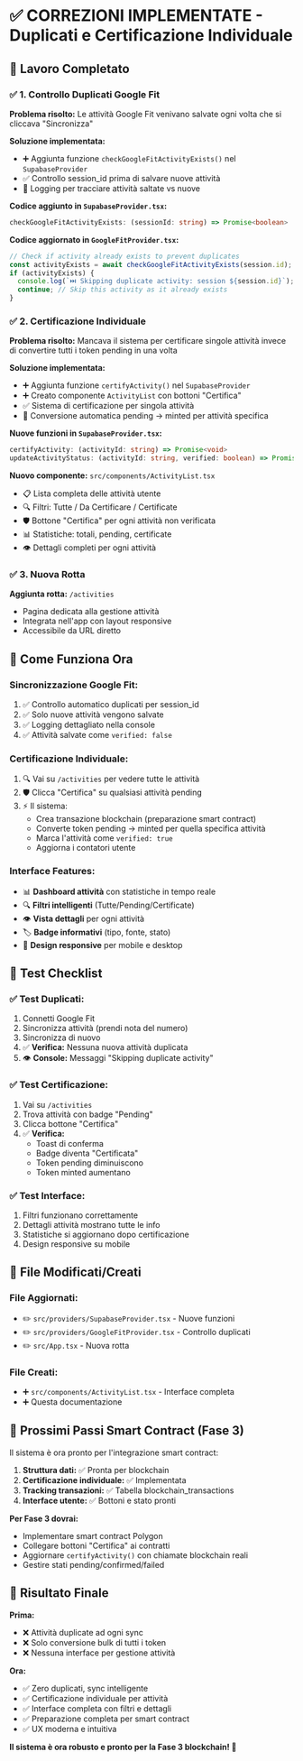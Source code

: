 # ✅ CORREZIONI IMPLEMENTATE - Duplicati e Certificazione Individuale

## 🔧 **Lavoro Completato**

### ✅ **1. Controllo Duplicati Google Fit**

**Problema risolto:** Le attività Google Fit venivano salvate ogni volta che si cliccava "Sincronizza"

**Soluzione implementata:**
- ➕ Aggiunta funzione `checkGoogleFitActivityExists()` nel `SupabaseProvider`
- ✅ Controllo session_id prima di salvare nuove attività
- 📝 Logging per tracciare attività saltate vs nuove

**Codice aggiunto in `SupabaseProvider.tsx`:**
```typescript
checkGoogleFitActivityExists: (sessionId: string) => Promise<boolean>
```

**Codice aggiornato in `GoogleFitProvider.tsx`:**
```typescript
// Check if activity already exists to prevent duplicates
const activityExists = await checkGoogleFitActivityExists(session.id);
if (activityExists) {
  console.log(`⏭️ Skipping duplicate activity: session ${session.id}`);
  continue; // Skip this activity as it already exists
}
```

### ✅ **2. Certificazione Individuale**

**Problema risolto:** Mancava il sistema per certificare singole attività invece di convertire tutti i token pending in una volta

**Soluzione implementata:**
- ➕ Aggiunta funzione `certifyActivity()` nel `SupabaseProvider`
- ➕ Creato componente `ActivityList` con bottoni "Certifica"
- ✅ Sistema di certificazione per singola attività
- 🔄 Conversione automatica pending → minted per attività specifica

**Nuove funzioni in `SupabaseProvider.tsx`:**
```typescript
certifyActivity: (activityId: string) => Promise<void>
updateActivityStatus: (activityId: string, verified: boolean) => Promise<void>
```

**Nuovo componente:** `src/components/ActivityList.tsx`
- 📋 Lista completa delle attività utente
- 🔍 Filtri: Tutte / Da Certificare / Certificate  
- 🛡️ Bottone "Certifica" per ogni attività non verificata
- 📊 Statistiche: totali, pending, certificate
- 👁️ Dettagli completi per ogni attività

### ✅ **3. Nuova Rotta**

**Aggiunta rotta:** `/activities`
- Pagina dedicata alla gestione attività
- Integrata nell'app con layout responsive
- Accessibile da URL diretto

## 🎯 **Come Funziona Ora**

### **Sincronizzazione Google Fit:**
1. ✅ Controllo automatico duplicati per session_id
2. ✅ Solo nuove attività vengono salvate
3. ✅ Logging dettagliato nella console
4. ✅ Attività salvate come `verified: false`

### **Certificazione Individuale:**
1. 🔍 Vai su `/activities` per vedere tutte le attività
2. 🛡️ Clicca "Certifica" su qualsiasi attività pending
3. ⚡ Il sistema:
   - Crea transazione blockchain (preparazione smart contract)
   - Converte token pending → minted per quella specifica attività
   - Marca l'attività come `verified: true`
   - Aggiorna i contatori utente

### **Interface Features:**
- 📊 **Dashboard attività** con statistiche in tempo reale
- 🔍 **Filtri intelligenti** (Tutte/Pending/Certificate)
- 👁️ **Vista dettagli** per ogni attività
- 🏷️ **Badge informativi** (tipo, fonte, stato)
- 📱 **Design responsive** per mobile e desktop

## 🧪 **Test Checklist**

### ✅ **Test Duplicati:**
1. Connetti Google Fit
2. Sincronizza attività (prendi nota del numero)
3. Sincronizza di nuovo 
4. ✅ **Verifica:** Nessuna nuova attività duplicata
5. 👁️ **Console:** Messaggi "Skipping duplicate activity"

### ✅ **Test Certificazione:**
1. Vai su `/activities`
2. Trova attività con badge "Pending"
3. Clicca bottone "Certifica" 
4. ✅ **Verifica:** 
   - Toast di conferma
   - Badge diventa "Certificata" 
   - Token pending diminuiscono
   - Token minted aumentano

### ✅ **Test Interface:**
1. Filtri funzionano correttamente
2. Dettagli attività mostrano tutte le info
3. Statistiche si aggiornano dopo certificazione
4. Design responsive su mobile

## 📁 **File Modificati/Creati**

### **File Aggiornati:**
- ✏️ `src/providers/SupabaseProvider.tsx` - Nuove funzioni
- ✏️ `src/providers/GoogleFitProvider.tsx` - Controllo duplicati
- ✏️ `src/App.tsx` - Nuova rotta

### **File Creati:**
- ➕ `src/components/ActivityList.tsx` - Interface completa
- ➕ Questa documentazione

## 🚀 **Prossimi Passi Smart Contract (Fase 3)**

Il sistema è ora pronto per l'integrazione smart contract:

1. **Struttura dati:** ✅ Pronta per blockchain
2. **Certificazione individuale:** ✅ Implementata
3. **Tracking transazioni:** ✅ Tabella blockchain_transactions
4. **Interface utente:** ✅ Bottoni e stato pronti

**Per Fase 3 dovrai:**
- Implementare smart contract Polygon
- Collegare bottoni "Certifica" ai contratti
- Aggiornare `certifyActivity()` con chiamate blockchain reali
- Gestire stati pending/confirmed/failed

## 🎉 **Risultato Finale**

**Prima:**
- ❌ Attività duplicate ad ogni sync
- ❌ Solo conversione bulk di tutti i token
- ❌ Nessuna interface per gestione attività

**Ora:**
- ✅ Zero duplicati, sync intelligente
- ✅ Certificazione individuale per attività
- ✅ Interface completa con filtri e dettagli
- ✅ Preparazione completa per smart contract
- ✅ UX moderna e intuitiva

**Il sistema è ora robusto e pronto per la Fase 3 blockchain! 🚀**
